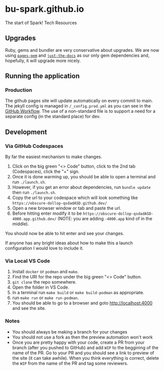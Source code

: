 # bu-spark.github.io
The start of Spark! Tech Resources


## Upgrades
Ruby, gems and bundler are very conservative about upgrades.
We are now using [`pages-gem`](https://github.com/github/pages-gem) and [`just-the-docs`](https://just-the-docs.com/) as our only gem dependencies and, hopefully, it will upgrade more nicely.

## Running the application

### Production
The github pages site will update automatically on every commit to main.
The jekyll config is managed in `/_config.prod.yml` as you can see in the [GitHub Workflow](https://github.com/BU-Spark/bu-spark/blob/main/.github/workflows/build-jekyll.yml).
The use of a non-standard file is to support a need for a separate config (in the standard place) for dev.

## Development

### Via GitHub Codespaces
By far the easiest mechanism to make changes.

1. Click on the big green "<> Code" button, click to the 2nd tab (Codespaces), click the "+" sign.
2. Once it is done warming up, you should be able to open a terminal and run `./launch.sh`.
3. However, if you get an error about dependencies, run `bundle update` then run `./launch.sh`.
4. Copy the url to your codespace which will look something like `https://obscure-dollop-qsdadASD.github.dev/`
5. Open a new browser window or tab and paste the url.
6. Before hitting enter modify it to be `https://obscure-dollop-qsdadASD-4000.app.github.dev/` (NOTE: you are adding `-4000.app` kind of in the middle).

You should now be able to hit enter and see your changes.

If anyone has any bright ideas about how to make this a launch configuration I would love to include it.


### Via Local VS Code
1. Install `docker` or `podman` and `make`.
2. Find the URI for the repo under the big green "<> Code" button.
3. `git clone` the repo somewhere.
4. Open the folder in VS Code.
5. In a terminal run `make build` or `make build-podman` as appropriate.
6. run `make run` or `make run-podman`.
7. You should be able to go to a browser and goto [http://localhost:4000](http://localhost:4000) and see the site.

### Notes
* You should always be making a branch for your changes
* You should not use a fork as then the preview automation won't work
* Once you are pretty happy with your code, create a PR from your branch (after you pushed to GitHub) and add `WIP` to the beggining of the name of the PR. Go to your PR and you should see a link to preview of the site (it can take awhile). When you think everything is correct, delete the `WIP` from the name of the PR and tag some reviewers.
